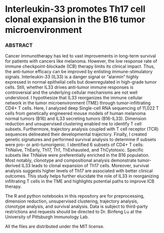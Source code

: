 # Interleukin-33 promotes Th17 cell clonal expansion in the B16 tumor microenvironment

### ABSTRACT

Cancer immunotherapy has led to vast improvements in long-term survival for patients with cancers like melanoma. However, the low response rate of immune checkpoint-blockade (ICB) therapy limits its clinical impact. Thus, the anti-tumor efficacy can be improved by enlisting immune-stimulatory signals. Interleukin-33 (IL33) is a danger signal or “alarmin” highly expressed in normal epithelial cells but downregulated in high-grade tumor cells. Still, whether IL33 drives anti-tumor immune responses is controversial and the underlying cellular mechanisms are not well understood. I hypothesize that IL33 reorganizes the immune cellular network in the tumor microenvironment (TME) through tumor-infiltrating CD4+ T cells. Here, I analyzed deep Single-cell RNA sequencing of 11,022 T cells from genetically engineered mouse models of human melanoma normal tumors (B16) and IL33 secreting tumors (B16-IL33). Dimension reduction and unsupervised clustering enabled me to identify T cell subsets. Furthermore, trajectory analysis coupled with T cell receptor (TCR) sequences delineated their developmental trajectory. Finally, I created genetic signatures and performed survival analysis to determine if subsets were pro- or anti-tumorigenic. I identified 6 subsets of CD4+ T cells: ThNaïve, ThEarly, Th17, Th1, ThExhausted, and ThCytotoxic. Specific subsets like ThNaïve were preferentially enriched in the B16 population. Most notably, clonotype and compositional analysis demonstrate tumor-derived IL33 leads to clonal expansion of Th17 cells. Moreover, survival analysis suggests higher levels of Th17 are associated with better clinical outcomes. This study helps further elucidate the role of IL33 in reorganizing infiltrating T cells in the TME and highlights potential paths to improve ICB therapy.

The R and python notebooks in this repository are for preprocessing, dimension reduction, unsupervised clustering, trajectory analysis, clonotype analysis, and survival analysis.
Data is subject to third-party restrictions and requests should be directed to Dr. Binfeng Lu at the University of Pittsburgh Immunology Lab.

All the files are distributed under the MIT license.
